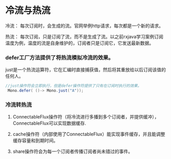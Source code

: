 # 冷流与热流

冷流： 每次订阅时，会生成的流。官网举例http请求，每次都是一个新的请求。

热流： 每次订阅，只是订阅了流，而不是生成了流。以之前rxjava学习案例订阅温度为例，温度的流是自身维护的，订阅者只是订阅它，它发送最新数据。

### defer工厂方法提供了将热流模拟冷流的效果。

just是一个热流运算符，它在汇编时直接捕获值，然后将其重放给以后订阅该值的任何人。
```java
//just操作符会立即执行，但是defer操作符提供了只有在订阅时执行的效果。
 Mono.defer( ()-> Mono.just("A"));
```

### 冷流转热流 

1. ConnectableFlux操作符（将冷流进行多播到多个订阅者，并提供缓冲），ConnectableFlux可以实现数据缓存.

2. cache操作符（内部使用了ConnectableFlux）能实现事件缓存，并且能调整缓存容量和到期时间。

3. share操作符会为每一个订阅者传播订阅者尚未错过的事件。
